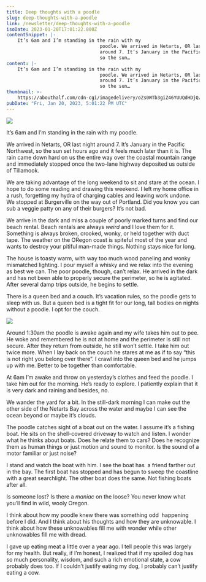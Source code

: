 ```yaml
---
title: Deep thoughts with a poodle
slug: deep-thoughts-with-a-poodle
link: /newsletter/deep-thoughts-with-a-poodle
isoDate: 2023-01-20T17:01:22.800Z
contentSnippet: |-
    It’s 6am and I’m standing in the rain with my
                                  poodle. We arrived in Netarts, OR last night
                                  around 7. It’s January in the Pacific Northwest,
                                  so the sun…
content: |-
    It’s 6am and I’m standing in the rain with my
                                  poodle. We arrived in Netarts, OR last night
                                  around 7. It’s January in the Pacific Northwest,
                                  so the sun…
thumbnail: >-
    https://abouthalf.com/cdn-cgi/imagedelivery/oZs0WTb3giZ46YUUQdHDjQ/6100c49e-ceee-476e-33ee-e51edb5e6600/width=1200,format=auto
pubDate: "Fri, Jan 20, 2023, 5:01:22 PM UTC"
---
```


![](https://abouthalf.com/cdn-cgi/imagedelivery/oZs0WTb3giZ46YUUQdHDjQ/fcbb7b10-02bc-4204-df00-fbf460fbea00/width=1200,format=auto)

It’s 6am and I’m standing in the rain with my poodle.

We arrived in Netarts, OR last night around 7. It’s January in the Pacific Northwest, so the sun set hours ago and it feels much later than it is. The rain came down hard on us the entire way over the coastal mountain range and immediately stopped once the two-lane highway deposited us outside of Tillamook.

We are taking advantage of the long weekend to sit and stare at the ocean. I hope to do some reading and drawing this weekend. I left my home office in a rush, forgetting my hydra of charging cables and leaving work undone. We stopped at Burgerville on the way out of Portland. Did you know you can sub a veggie patty on any of their burgers? It’s not bad.

We arrive in the dark and miss a couple of poorly marked turns and find our beach rental. Beach rentals are always _weird_ and I love them for it. Something is always broken, crooked, wonky, or held together with duct tape. The weather on the ORegon coast is spiteful most of the year and wants to destroy your pitiful man-made things. Nothing stays nice for long.

The house is toasty warm, with way too much wood paneling and wonky mismatched lighting. I pour myself a whisky and we relax into the evening as best we can. The poor poodle, though, can’t relax. He arrived in the dark and has not been able to properly secure the perimeter, so he is agitated. After several damp trips outside, he begins to settle.

There is a queen bed and a couch. It’s vacation rules, so the poodle gets to sleep with us. But a queen bed is a tight fit for our long, tall bodies on nights without a poodle. I opt for the couch.

![](https://abouthalf.com/cdn-cgi/imagedelivery/oZs0WTb3giZ46YUUQdHDjQ/14635456-cdd7-4e50-d25b-8f1c149ce700/width=1200,format=auto)

Around 1:30am the poodle is awake again and my wife takes him out to pee. He woke and remembered he is not at home and the perimeter is still not secure. After they return from outside, he still won’t settle. I take him out twice more. When I lay back on the couch he stares at me as if to say “this is not right you belong over there”. I crawl into the queen bed and he jumps up with me. Better to be together than comfortable.

At 6am I’m awake and throw on yesterday’s clothes and feed the poodle. I take him out for the morning. He’s ready to explore. I patiently explain that it is very dark and raining and besides, no.

We wander the yard for a bit. In the still-dark morning I can make out the other side of the Netarts Bay across the water and maybe I can see the ocean beyond or maybe it’s clouds.

The poodle catches sight of a boat out on the water. I assume it’s a fishing boat. He sits on the shell-covered driveway to watch and listen. I wonder what he thinks about boats. Does he relate them to cars? Does he recognize them as human things or just motion and sound to monitor. Is the sound of a motor familiar or just noise?

I stand and watch the boat with him. I see the boat has  a friend farther out in the bay. The first boat has stopped and has begun to sweep the coastline with a great searchlight. The other boat does the same. Not fishing boats after all.

Is someone lost? Is there a _maniac_ on the loose? You never know what you’ll find in wild, wooly Oregon.

I think about how my poodle knew there was something odd  happening before I did. And I think about his thoughts and how they are unknowable. I think about how these unknowables fill me with wonder while other unknowables fill me with dread.

I gave up eating meat a little over a year ago. I tell people this was largely for my health. But really, if I’m honest, I realized that if my spoiled dog has so much personality, wisdom, and such a rich emotional state, a cow probably does too. If I couldn’t justify eating my dog, I probably can’t justify eating a cow.
